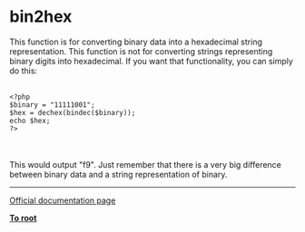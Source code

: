 # bin2hex



This function is for converting binary data into a hexadecimal string representation.  This function is not for converting strings representing binary digits into hexadecimal.  If you want that functionality, you can simply do this:<br><br>

```
<?php
$binary = "11111001";
$hex = dechex(bindec($binary));
echo $hex;
?>
```
<br><br>This would output "f9".  Just remember that there is a very big difference between binary data and a string representation of binary.  

---

[Official documentation page](https://www.php.net/manual/en/function.bin2hex.php)

**[To root](/README.md)**